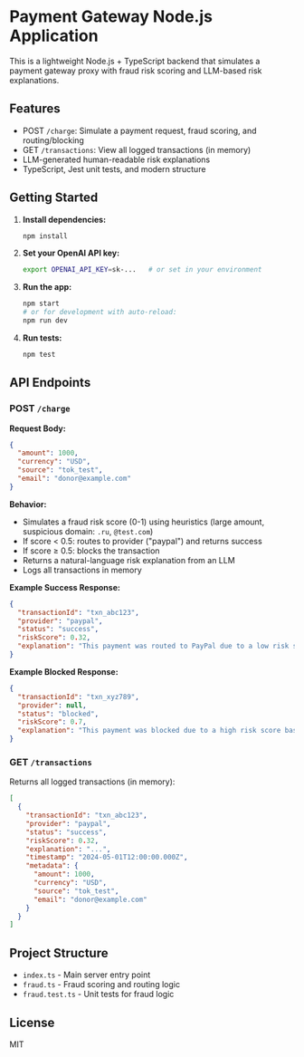 # Payment Gateway Node.js Application

This is a lightweight Node.js + TypeScript backend that simulates a payment gateway proxy with fraud risk scoring and LLM-based risk explanations.

## Features
- POST `/charge`: Simulate a payment request, fraud scoring, and routing/blocking
- GET `/transactions`: View all logged transactions (in memory)
- LLM-generated human-readable risk explanations
- TypeScript, Jest unit tests, and modern structure

## Getting Started

1. **Install dependencies:**
   ```bash
   npm install
   ```

2. **Set your OpenAI API key:**
   ```bash
   export OPENAI_API_KEY=sk-...   # or set in your environment
   ```

3. **Run the app:**
   ```bash
   npm start
   # or for development with auto-reload:
   npm run dev
   ```

4. **Run tests:**
   ```bash
   npm test
   ```

## API Endpoints

### POST `/charge`
**Request Body:**
```json
{
  "amount": 1000,
  "currency": "USD",
  "source": "tok_test",
  "email": "donor@example.com"
}
```

**Behavior:**
- Simulates a fraud risk score (0-1) using heuristics (large amount, suspicious domain: `.ru`, `@test.com`)
- If score < 0.5: routes to provider ("paypal") and returns success
- If score ≥ 0.5: blocks the transaction
- Returns a natural-language risk explanation from an LLM
- Logs all transactions in memory

**Example Success Response:**
```json
{
  "transactionId": "txn_abc123",
  "provider": "paypal",
  "status": "success",
  "riskScore": 0.32,
  "explanation": "This payment was routed to PayPal due to a low risk score."
}
```

**Example Blocked Response:**
```json
{
  "transactionId": "txn_xyz789",
  "provider": null,
  "status": "blocked",
  "riskScore": 0.7,
  "explanation": "This payment was blocked due to a high risk score based on a suspicious email domain."
}
```

### GET `/transactions`
Returns all logged transactions (in memory):
```json
[
  {
    "transactionId": "txn_abc123",
    "provider": "paypal",
    "status": "success",
    "riskScore": 0.32,
    "explanation": "...",
    "timestamp": "2024-05-01T12:00:00.000Z",
    "metadata": {
      "amount": 1000,
      "currency": "USD",
      "source": "tok_test",
      "email": "donor@example.com"
    }
  }
]
```

## Project Structure
- `index.ts` - Main server entry point
- `fraud.ts` - Fraud scoring and routing logic
- `fraud.test.ts` - Unit tests for fraud logic

## License
MIT 